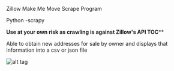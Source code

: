 <p>Zillow Make Me Move Scrape Program</p>

Python -scrapy 

******Use at your own risk as crawling is against Zillow's API TOC********

Able to obtain new addresses for sale by owner and displays that information into a csv or json file

![alt tag](https://cloud.githubusercontent.com/assets/15330574/23149007/e6ec4b22-f79d-11e6-86af-b44be36dc9fd.png)
